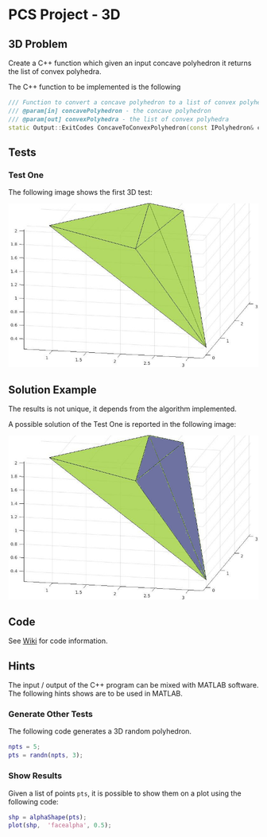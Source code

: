 # PCS Project - 3D

## 3D Problem

Create a C++ function which given an input concave polyhedron it returns the list of convex polyhedra.  

The C++ function to be implemented is the following
```c++
/// Function to convert a concave polyhedron to a list of convex polyhedra
/// @param[in] concavePolyhedron - the concave polyhedron
/// @param[out] convexPolyhedra - the list of convex polyhedra
static Output::ExitCodes ConcaveToConvexPolyhedron(const IPolyhedron& concavePolyhedron, list<IPolyhedron*>& convexPolyhedra);
```

## Tests

### Test One

The following image shows the first 3D test:

![3DTestOne](Images/PolyhedronTestOne.jpg)

## Solution Example

The results is not unique, it depends from the algorithm implemented.

A possible solution of the Test One is reported in the following image:

![3DTestTwo](Images/PolygonTestOne_Result.jpg)

## Code

See [Wiki](https://bitbucket.org/FabioVicini/pcs-3d/wiki/Home) for code information.

## Hints

The input / output of the C++ program can be mixed with MATLAB software.
The following hints shows are to be used in MATLAB.

### Generate Other Tests

The following code generates a 3D random polyhedron.

```matlab
npts = 5;
pts = randn(npts, 3);
```

### Show Results

Given a list of points `pts`, it is possible to show them on a plot using the following code:

```matlab
shp = alphaShape(pts);
plot(shp,  'facealpha', 0.5);
```